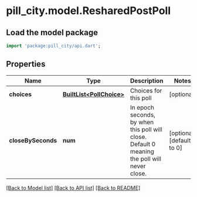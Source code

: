 # pill_city.model.ResharedPostPoll

## Load the model package
```dart
import 'package:pill_city/api.dart';
```

## Properties
Name | Type | Description | Notes
------------ | ------------- | ------------- | -------------
**choices** | [**BuiltList&lt;PollChoice&gt;**](PollChoice.md) | Choices for this poll | [optional] 
**closeBySeconds** | **num** | In epoch seconds, by when this poll will close. Default 0 meaning the poll will never close. | [optional] [default to 0]

[[Back to Model list]](../README.md#documentation-for-models) [[Back to API list]](../README.md#documentation-for-api-endpoints) [[Back to README]](../README.md)


